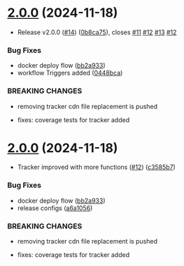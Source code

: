 # [2.0.0](https://github.com/KeptCodes/StatStream/compare/v1.0.0...v2.0.0) (2024-11-18)


* Release v2.0.0 ([#14](https://github.com/KeptCodes/StatStream/issues/14)) ([0b8ca75](https://github.com/KeptCodes/StatStream/commit/0b8ca757017e78b63570ae857e364d90cb24dfd4)), closes [#11](https://github.com/KeptCodes/StatStream/issues/11) [#12](https://github.com/KeptCodes/StatStream/issues/12) [#13](https://github.com/KeptCodes/StatStream/issues/13) [#12](https://github.com/KeptCodes/StatStream/issues/12)


### Bug Fixes

* docker deploy flow ([bb2a933](https://github.com/KeptCodes/StatStream/commit/bb2a933d8b32ac02f20d301a940a8a60913ff29a))
* workflow Triggers added ([0448bca](https://github.com/KeptCodes/StatStream/commit/0448bca476ae2a91f4383d6fc262794f6abc6347))


### BREAKING CHANGES

* removing tracker cdn file replacement is pushed

* fixes: coverage tests for tracker added

# [2.0.0](https://github.com/KeptCodes/StatStream/compare/v1.0.0...v2.0.0) (2024-11-18)


* Tracker improved with more functions ([#12](https://github.com/KeptCodes/StatStream/issues/12)) ([c3585b7](https://github.com/KeptCodes/StatStream/commit/c3585b70cc9e33218331e3c210dbeee3a16490b8))


### Bug Fixes

* docker deploy flow ([bb2a933](https://github.com/KeptCodes/StatStream/commit/bb2a933d8b32ac02f20d301a940a8a60913ff29a))
* release configs ([a6a1056](https://github.com/KeptCodes/StatStream/commit/a6a1056af929300ff2e26ae3fb6854763b299afe))


### BREAKING CHANGES

* removing tracker cdn file replacement is pushed

* fixes: coverage tests for tracker added
